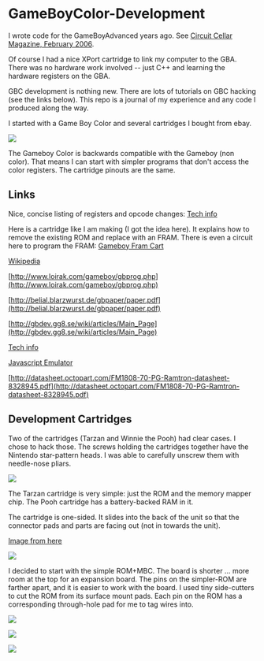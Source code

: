 # GameBoyColor-Development

I wrote code for the GameBoyAdvanced years ago. See [Circuit Cellar Magazine, February 2006](http://www.cc-webshop.com/Circuit-Cellar-Issue-187-February-2006-PDF-FI-2006-187.htm). 

Of course I had a nice XPort cartridge to link my computer to the GBA. There was no hardware work
involved -- just C++ and learning the hardware registers on the GBA.

GBC development is nothing new. There are lots of tutorials on GBC hacking (see the links below).
This repo is a journal of my experience and any code I produced along the way. 

I started with a Game Boy Color and several cartridges I bought from ebay. 

![](https://github.com/topherCantrell/GameBoyColor-Development/blob/master/art/IMG_0310.JPG)

The Gameboy Color is backwards compatible with the Gameboy (non color). That means I can start with
simpler programs that don't access the color registers. The cartridge pinouts are the same.

## Links

Nice, concise listing of registers and opcode changes:
[Tech info](http://fms.komkon.org/GameBoy/Tech/Software.html)

Here is a cartridge like I am making (I got the idea here). It explains how to remove the existing 
ROM and replace with an FRAM. There is even a circuit here to program the FRAM:
[Gameboy Fram Cart](http://www.robotdungeon.com/ElectronicProjectGameboyROM.html)

[Wikipedia](https://en.wikipedia.org/wiki/Game_Boy_Color)

[http://www.loirak.com/gameboy/gbprog.php](http://www.loirak.com/gameboy/gbprog.php)

[http://belial.blarzwurst.de/gbpaper/paper.pdf](http://belial.blarzwurst.de/gbpaper/paper.pdf)

[http://gbdev.gg8.se/wiki/articles/Main_Page](http://gbdev.gg8.se/wiki/articles/Main_Page)

[Tech info](http://fms.komkon.org/GameBoy/Tech/Software.html)

[Javascript Emulator](http://imrannazar.com/GameBoy-Emulation-in-JavaScript:-Interrupts)

[http://datasheet.octopart.com/FM1808-70-PG-Ramtron-datasheet-8328945.pdf](http://datasheet.octopart.com/FM1808-70-PG-Ramtron-datasheet-8328945.pdf)

## Development Cartridges

Two of the cartridges (Tarzan and Winnie the Pooh) had clear cases. I chose to hack those.
The screws holding the cartridges together have the Nintendo star-pattern heads. I was able
to carefully unscrew them with needle-nose pliars.

![](https://github.com/topherCantrell/GameBoyColor-Development/blob/master/art/IMG_0322.JPG)

The Tarzan cartridge is very simple: just the ROM and the memory mapper chip. The Pooh cartridge
has a battery-backed RAM in it.

The cartridge is one-sided. It slides into the back of the unit so that the connector pads
and parts are facing out (not in towards the unit).

[Image from here](https://www.insidegadgets.com/2011/03/19/gbcartread-arduino-based-gameboy-cart-reader-%E2%80%93-part-1-read-the-rom/)

![](https://github.com/topherCantrell/GameBoyColor-Development/blob/master/art/cartPinout.png)

I decided to start with the simple ROM+MBC. The board is shorter ... more room at the top for an expansion 
board. The pins on the simpler-ROM are farther apart, and it is easier to work with the board. I used
tiny side-cutters to cut the ROM from its surface mount pads. Each pin on the ROM has a corresponding
through-hole pad for me to tag wires into.

![](https://github.com/topherCantrell/GameBoyColor-Development/blob/master/art/cart2.png)

![](https://github.com/topherCantrell/GameBoyColor-Development/blob/master/art/NROM.png)

![](https://github.com/topherCantrell/GameBoyColor-Development/blob/master/art/FM1808.png)

